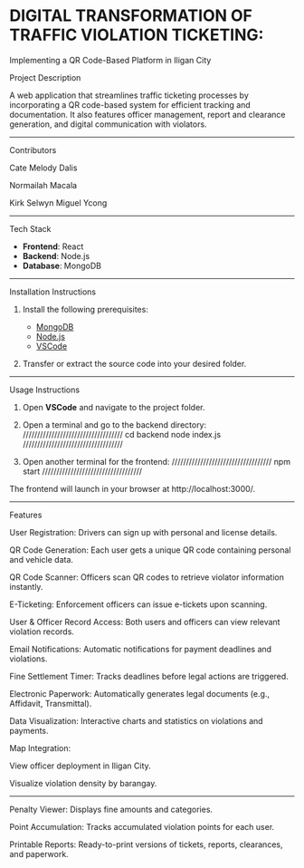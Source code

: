 # DIGITAL TRANSFORMATION OF TRAFFIC VIOLATION TICKETING:
Implementing a QR Code-Based Platform in Iligan City

Project Description

A web application that streamlines traffic ticketing processes by incorporating a QR code-based system for efficient tracking and documentation. 
It also features officer management, report and clearance generation, and digital communication with violators.

----------------------------------

Contributors

Cate Melody Dalis

Normailah Macala

Kirk Selwyn Miguel Ycong

----------------------------------

Tech Stack

- **Frontend**: React  
- **Backend**: Node.js  
- **Database**: MongoDB  

----------------------------------

Installation Instructions

1. Install the following prerequisites:
   - [MongoDB](https://www.mongodb.com/try/download/community)
   - [Node.js](https://nodejs.org/)
   - [VSCode](https://code.visualstudio.com/)

2. Transfer or extract the source code into your desired folder.

----------------------------------

Usage Instructions

1. Open **VSCode** and navigate to the project folder.

2. Open a terminal and go to the backend directory:
///////////////////////////////////
   cd backend
   node index.js
///////////////////////////////////

3. Open another terminal for the frontend:
///////////////////////////////////
   npm start
///////////////////////////////////

The frontend will launch in your browser at http://localhost:3000/.

----------------------------------

Features

User Registration: Drivers can sign up with personal and license details.

QR Code Generation: Each user gets a unique QR code containing personal and vehicle data.

QR Code Scanner: Officers scan QR codes to retrieve violator information instantly.

E-Ticketing: Enforcement officers can issue e-tickets upon scanning.

User & Officer Record Access: Both users and officers can view relevant violation records.

Email Notifications: Automatic notifications for payment deadlines and violations.

Fine Settlement Timer: Tracks deadlines before legal actions are triggered.

Electronic Paperwork: Automatically generates legal documents (e.g., Affidavit, Transmittal).

Data Visualization: Interactive charts and statistics on violations and payments.

Map Integration:

View officer deployment in Iligan City.

Visualize violation density by barangay.

----------------------------------
Penalty Viewer: Displays fine amounts and categories.

Point Accumulation: Tracks accumulated violation points for each user.

Printable Reports: Ready-to-print versions of tickets, reports, clearances, and paperwork.

